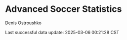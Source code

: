 # Advanced Soccer Statistics
Denis Ostroushko

<!-- gfm -->

Last successful data update: 2025-03-06 00:21:28 CST

